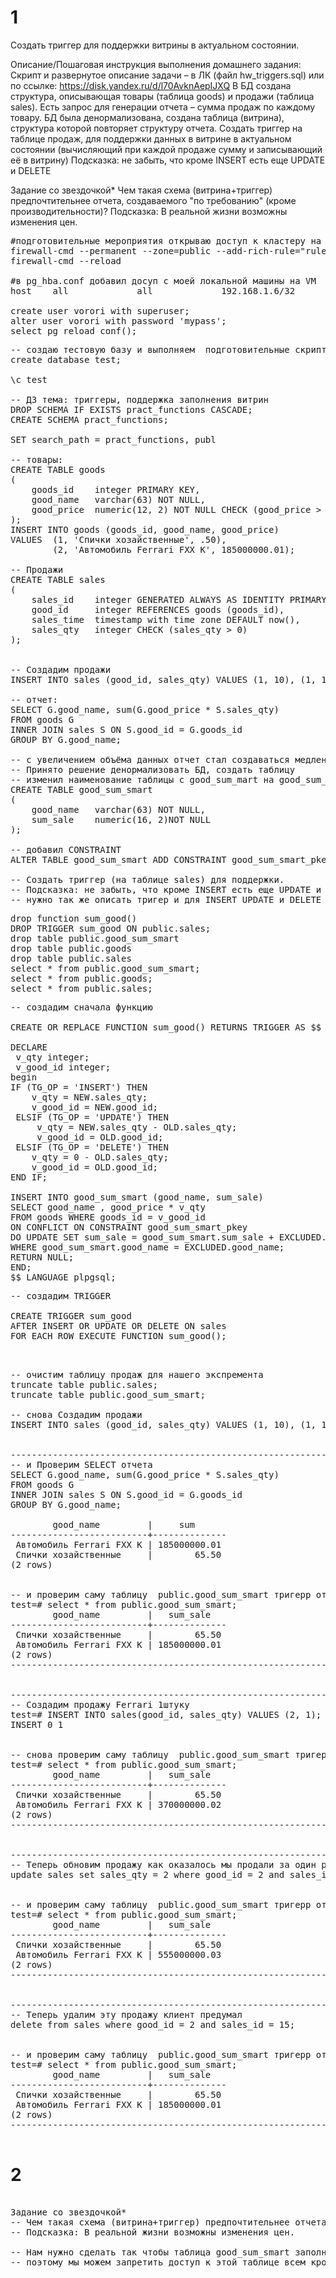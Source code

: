# 1

Создать триггер для поддержки витрины в актуальном состоянии.


Описание/Пошаговая инструкция выполнения домашнего задания:
Скрипт и развернутое описание задачи – в ЛК (файл hw_triggers.sql) или по ссылке: https://disk.yandex.ru/d/l70AvknAepIJXQ
В БД создана структура, описывающая товары (таблица goods) и продажи (таблица sales).
Есть запрос для генерации отчета – сумма продаж по каждому товару.
БД была денормализована, создана таблица (витрина), структура которой повторяет структуру отчета.
Создать триггер на таблице продаж, для поддержки данных в витрине в актуальном состоянии (вычисляющий при каждой продаже сумму и записывающий её в витрину)
Подсказка: не забыть, что кроме INSERT есть еще UPDATE и DELETE

Задание со звездочкой*
Чем такая схема (витрина+триггер) предпочтительнее отчета, создаваемого "по требованию" (кроме производительности)?
Подсказка: В реальной жизни возможны изменения цен.

<pre>
#подготовительные мероприятия открываю доступ к кластеру на котором буду выполнять ДЗ
firewall-cmd --permanent --zone=public --add-rich-rule="rule family="ipv4" source address="192.168.1.6" port protocol="tcp" port="5432" accept"
firewall-cmd --reload

#в pg_hba.conf добавил досуп с моей локальной машины на VM
host    all             all             192.168.1.6/32          scram-sha-256

create user vorori with superuser;
alter user vorori with password 'mypass';
select pg_reload_conf();
</pre>


<pre>
-- создаю тестовую базу и выполняем  подготовительные скрипты скрипты 
create database test;

\c test

-- ДЗ тема: триггеры, поддержка заполнения витрин
DROP SCHEMA IF EXISTS pract_functions CASCADE;
CREATE SCHEMA pract_functions;

SET search_path = pract_functions, publ

-- товары:
CREATE TABLE goods
(
    goods_id    integer PRIMARY KEY,
    good_name   varchar(63) NOT NULL,
    good_price  numeric(12, 2) NOT NULL CHECK (good_price > 0.0)
);
INSERT INTO goods (goods_id, good_name, good_price)
VALUES 	(1, 'Спички хозайственные', .50),
		(2, 'Автомобиль Ferrari FXX K', 185000000.01);

-- Продажи
CREATE TABLE sales
(
    sales_id    integer GENERATED ALWAYS AS IDENTITY PRIMARY KEY,
    good_id     integer REFERENCES goods (goods_id),
    sales_time  timestamp with time zone DEFAULT now(),
    sales_qty   integer CHECK (sales_qty > 0)
);


-- Создадим продажи
INSERT INTO sales (good_id, sales_qty) VALUES (1, 10), (1, 1), (1, 120), (2, 1);

-- отчет:
SELECT G.good_name, sum(G.good_price * S.sales_qty)
FROM goods G
INNER JOIN sales S ON S.good_id = G.goods_id
GROUP BY G.good_name;

-- с увеличением объёма данных отчет стал создаваться медленно
-- Принято решение денормализовать БД, создать таблицу 
-- изменил наименование таблицы с good_sum_mart на good_sum_smart
CREATE TABLE good_sum_smart
(
	good_name   varchar(63) NOT NULL,
	sum_sale	numeric(16, 2)NOT NULL
);

-- добавил CONSTRAINT
ALTER TABLE good_sum_smart ADD CONSTRAINT good_sum_smart_pkey PRIMARY KEY (good_name );

-- Создать триггер (на таблице sales) для поддержки.
-- Подсказка: не забыть, что кроме INSERT есть еще UPDATE и DELETE
-- нужно так же описать тригер и для INSERT UPDATE и DELETE
</pre>


<pre>
drop function sum_good() 
DROP TRIGGER sum_good ON public.sales;
drop table public.good_sum_smart
drop table public.goods
drop table public.sales
select * from public.good_sum_smart;
select * from public.goods;
select * from public.sales;
</pre>



<pre>
-- создадим сначала функцию

CREATE OR REPLACE FUNCTION sum_good() RETURNS TRIGGER AS $$

DECLARE
 v_qty integer;
 v_good_id integer;
begin
IF (TG_OP = 'INSERT') THEN
	v_qty = NEW.sales_qty;
 	v_good_id = NEW.good_id; 
 ELSIF (TG_OP = 'UPDATE') THEN
	 v_qty = NEW.sales_qty - OLD.sales_qty;
 	 v_good_id = OLD.good_id;
 ELSIF (TG_OP = 'DELETE') THEN
 	v_qty = 0 - OLD.sales_qty;
 	v_good_id = OLD.good_id;
END IF;

INSERT INTO good_sum_smart (good_name, sum_sale)
SELECT good_name , good_price * v_qty
FROM goods WHERE goods_id = v_good_id
ON CONFLICT ON CONSTRAINT good_sum_smart_pkey
DO UPDATE SET sum_sale = good_sum_smart.sum_sale + EXCLUDED.sum_sale
WHERE good_sum_smart.good_name = EXCLUDED.good_name;
RETURN NULL;
END;
$$ LANGUAGE plpgsql;
</pre>


<pre>
-- создадим TRIGGER

CREATE TRIGGER sum_good
AFTER INSERT OR UPDATE OR DELETE ON sales
FOR EACH ROW EXECUTE FUNCTION sum_good();

</pre>




<pre>

-- очистим таблицу продаж для нашего экспремента
truncate table public.sales;
truncate table public.good_sum_smart;

-- снова Создадим продажи
INSERT INTO sales (good_id, sales_qty) VALUES (1, 10), (1, 1), (1, 120), (2, 1);


-------------------------------------------------------------------------
-- и Проверим SELECT отчета
SELECT G.good_name, sum(G.good_price * S.sales_qty)
FROM goods G
INNER JOIN sales S ON S.good_id = G.goods_id
GROUP BY G.good_name;

        good_name         |     sum
--------------------------+--------------
 Автомобиль Ferrari FXX K | 185000000.01
 Спички хозайственные     |        65.50
(2 rows)


-- и проверим саму таблицу  public.good_sum_smart тригерр отработал
test=# select * from public.good_sum_smart;
        good_name         |   sum_sale
--------------------------+--------------
 Спички хозайственные     |        65.50
 Автомобиль Ferrari FXX K | 185000000.01
(2 rows)
-------------------------------------------------------------------------


-------------------------------------------------------------------------
-- Создадим продажу Ferrari 1штуку
test=# INSERT INTO sales(good_id, sales_qty) VALUES (2, 1);
INSERT 0 1


-- снова проверим саму таблицу  public.good_sum_smart тригерр отработал после добавления новой продажи Ferrari
test=# select * from public.good_sum_smart;
        good_name         |   sum_sale
--------------------------+--------------
 Спички хозайственные     |        65.50
 Автомобиль Ferrari FXX K | 370000000.02
(2 rows)
-------------------------------------------------------------------------


-------------------------------------------------------------------------
-- Теперь обновим продажу как оказалось мы продали за один раз две штуки Ferrari
update sales set sales_qty = 2 where good_id = 2 and sales_id = 15;


-- и проверим саму таблицу  public.good_sum_smart тригерр отработал
test=# select * from public.good_sum_smart;
        good_name         |   sum_sale
--------------------------+--------------
 Спички хозайственные     |        65.50
 Автомобиль Ferrari FXX K | 555000000.03
(2 rows)
-------------------------------------------------------------------------


-------------------------------------------------------------------------
-- Теперь удалим эту продажу клиент предумал
delete from sales where good_id = 2 and sales_id = 15;


-- и проверим саму таблицу  public.good_sum_smart тригерр отработал
test=# select * from public.good_sum_smart;
        good_name         |   sum_sale
--------------------------+--------------
 Спички хозайственные     |        65.50
 Автомобиль Ferrari FXX K | 185000000.01
(2 rows)
-------------------------------------------------------------------------

</pre>


# 2

<pre>

Задание со звездочкой*
-- Чем такая схема (витрина+триггер) предпочтительнее отчета, создаваемого "по требованию" (кроме производительности)?
-- Подсказка: В реальной жизни возможны изменения цен.

-- Нам нужно сделать так чтобы таблица good_sum_smart заполнялась только с участием тригера чтобы руками цены никто нимог изменить
-- поэтому мы можем запретить доступ к этой таблице всем кроме тригера

</pre>
